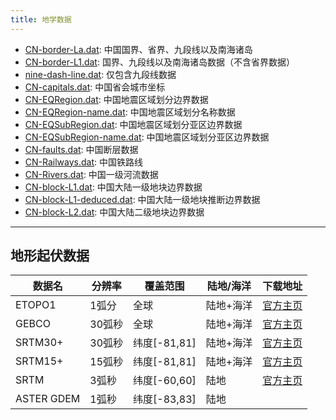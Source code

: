 ```yaml
---
title: 地学数据
---
```


- [CN-border-La.dat](/datas/CN-border-La.dat): 中国国界、省界、九段线以及南海诸岛
- [CN-border-L1.dat](/datas/CN-border-L1.dat): 国界、九段线以及南海诸岛数据（不含省界数据）
- [nine-dash-line.dat](/datas/nine-dash-line.dat): 仅包含九段线数据
- [CN-capitals.dat](/datas/CN-capitals.dat): 中国省会城市坐标
- [CN-EQRegion.dat](/datas/CN-EQRegion.dat): 中国地震区域划分边界数据
- [CN-EQRegion-name.dat](/datas/CN-EQRegion-name.dat): 中国地震区域划分名称数据
- [CN-EQSubRegion.dat](/datas/CN-EQSubRegion.dat): 中国地震区域划分亚区边界数据
- [CN-EQSubRegion-name.dat](/datas/CN-EQSubRegion-name.dat): 中国地震区域划分亚区边界数据
- [CN-faults.dat](/datas/CN-faults.dat): 中国断层数据
- [CN-Railways.dat](/datas/CN-Railways.dat): 中国铁路线
- [CN-Rivers.dat](/datas/CN-Rivers.dat): 中国一级河流数据
- [CN-block-L1.dat](/datas/CN-block-L1.dat): 中国大陆一级地块边界数据
- [CN-block-L1-deduced.dat](/datas/CN-block-L1-deduced.dat): 中国大陆一级地块推断边界数据
- [CN-block-L2.dat](/datas/CN-block-L2.dat): 中国大陆二级地块边界数据

---

## 地形起伏数据

| 数据名      | 分辨率 | 覆盖范围     | 陆地/海洋  | 下载地址
|-------------|---------------|--------------|------------|-------------
| ETOPO1      | 1弧分  | 全球         | 陆地+海洋  | [官方主页](http://www.ngdc.noaa.gov/mgg/global/)
| GEBCO       | 30弧秒 | 全球         | 陆地+海洋  | [官方主页](http://www.bodc.ac.uk/data/online_delivery/gebco/)
| SRTM30+     | 30弧秒 | 纬度[-81,81] | 陆地+海洋  | [官方主页](http://topex.ucsd.edu/WWW_html/srtm30_plus.html)
| SRTM15+     | 15弧秒 | 纬度[-81,81] | 陆地+海洋  | [官方主页](http://topex.ucsd.edu/WWW_html/mar_topo.html)
| SRTM        | 3弧秒  | 纬度[-60,60] | 陆地       | [官方主页](http://srtm.csi.cgiar.org/SELECTION/inputCoord.asp)
| ASTER GDEM  | 1弧秒  | 纬度[-83,83] | 陆地       |
